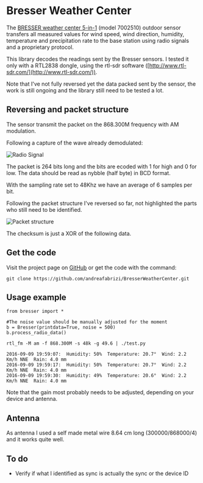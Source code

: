# Bresser Weather Center

The [BRESSER weather center 5-in-1](http://www.bresser.de/en/Weather-Time/BRESSER-Weather-Center-5-in-1.html) (model 7002510) outdoor sensor transfers all measured values for wind speed, wind direction, humidity, temperature and precipitation rate to the base station using radio signals and a proprietary protocol.

This library decodes the readings sent by the Bresser sensors. I tested it only with a RTL2838 dongle, using the rtl-sdr software ([http://www.rtl-sdr.com/](http://www.rtl-sdr.com/)).

Note that I've not fully reversed yet the data packed sent by the sensor, the work is still ongoing and the library still need to be tested a lot.

## Reversing and packet structure
The sensor transmit the packet on the 868.300M frequency with AM modulation.

Following a capture of the wave already demodulated:

![Radio Signal](https://www.andreafabrizi.it/img/bresser_radio_signal.png "Radio wave")

The packet is 264 bits long and the bits are ecoded with 1 for high and 0 for low. The data should be read as nybble (half byte) in BCD format.

With the sampling rate set to 48Khz we have an average of 6 samples per bit.

Following the packet structure I've reversed so far, not highlighted the parts who still need to be identified.

![Packet structure](https://www.andreafabrizi.it/img/bresser_packet.png)

The checksum is just a XOR of the following data.

## Get the code
Visit the project page on [GitHub](https://github.com/andreafabrizi/BresserWeatherCenter) or get the code with the command:
```
git clone https://github.com/andreafabrizi/BresserWeatherCenter.git
```

## Usage example
```
from bresser import *

#The noise value should be manually adjusted for the moment
b = Bresser(printdata=True, noise = 500)
b.process_radio_data()
```

```
rtl_fm -M am -f 868.300M -s 48k -g 49.6 | ./test.py

2016-09-09 19:59:07:  Humidity: 50%  Temperature: 20.7°  Wind: 2.2 Km/h NNE  Rain: 4.0 mm
2016-09-09 19:59:17:  Humidity: 50%  Temperature: 20.7°  Wind: 2.2 Km/h NNE  Rain: 4.0 mm
2016-09-09 19:59:30:  Humidity: 49%  Temperature: 20.6°  Wind: 2.2 Km/h NNE  Rain: 4.0 mm
```

Note that the gain most probably needs to be adjusted, depending on your device and antenna.

## Antenna
As antenna I used a self made metal wire 8.64 cm long (300000/868000/4) and it works quite well.

## To do
* Verify if what I identified as sync is actually the sync or the device ID
